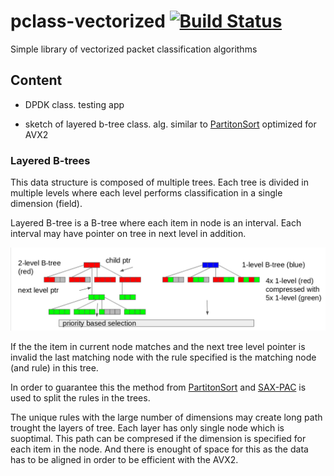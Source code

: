 # pclass-vectorized [![Build Status](https://travis-ci.org/Nic30/pclass-vectorized.svg?branch=master)](https://travis-ci.org/Nic30/pclass-vectorized)
Simple library of vectorized packet classification algorithms


## Content

* DPDK class. testing app

* sketch of layered b-tree class. alg. similar to [PartitonSort](https://github.com/sorrachai/PartitonSort) optimized for AVX2



### Layered B-trees

This data structure is composed of multiple trees. Each tree is divided in multiple levels where each level performs classification in a single dimension (field).

Layered B-tree is a B-tree where each item in node is an interval. Each interval may have pointer on tree in next level  in addition.

![Layered B-trees](/doc/layered_b-tree.png)

If the the item in current node matches and the next tree level pointer is invalid the last matching node with the rule specified is the matching node (and rule) in this tree.

In order to guarantee this the method from [PartitonSort](https://github.com/sorrachai/PartitonSort) and [SAX-PAC](https://dl.acm.org/citation.cfm?id=2626294) is used to split the rules in the trees.

The unique rules with the large number of dimensions may create long path trought the layers of tree. Each layer has only single node which is suoptimal. This path can be compresed if the dimension is specified for each item in the node. And there is enought of space for this as the data has to be aligned in order to be efficient with the AVX2.

